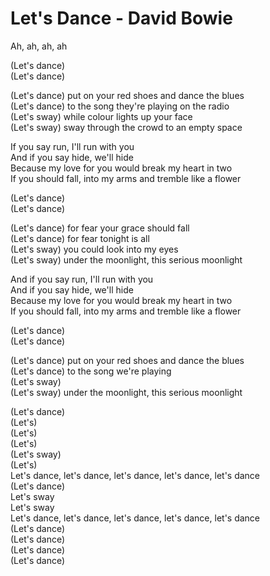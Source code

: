 # Let's Dance - David Bowie

Ah, ah, ah, ah

(Let's dance)\
(Let's dance)

(Let's dance) put on your red shoes and dance the blues\
(Let's dance) to the song they're playing on the radio\
(Let's sway) while colour lights up your face\
(Let's sway) sway through the crowd to an empty space

If you say run, I'll run with you\
And if you say hide, we'll hide\
Because my love for you would break my heart in two\
If you should fall, into my arms and tremble like a flower

(Let's dance)\
(Let's dance)

(Let's dance) for fear your grace should fall\
(Let's dance) for fear tonight is all\
(Let's sway) you could look into my eyes\
(Let's sway) under the moonlight, this serious moonlight

And if you say run, I'll run with you\
And if you say hide, we'll hide\
Because my love for you would break my heart in two\
If you should fall, into my arms and tremble like a flower

(Let's dance)\
(Let's dance)

(Let's dance) put on your red shoes and dance the blues\
(Let's dance) to the song we're playing\
(Let's sway)\
(Let's sway) under the moonlight, this serious moonlight

(Let's dance)\
(Let's)\
(Let's)\
(Let's)\
(Let's sway)\
(Let's)\
Let's dance, let's dance, let's dance, let's dance, let's dance\
(Let's dance)\
Let's sway\
Let's sway\
Let's dance, let's dance, let's dance, let's dance, let's dance\
(Let's dance)\
(Let's dance)\
(Let's dance)\
(Let's dance)